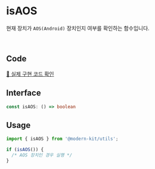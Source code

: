 # isAOS

현재 장치가 `AOS(Android)` 장치인지 여부를 확인하는 함수입니다.

<br />

## Code
[🔗 실제 구현 코드 확인](https://github.com/modern-agile-team/modern-kit/blob/main/packages/utils/src/device/isAOS/index.ts)

## Interface
```ts title="typescript"
const isAOS: () => boolean
```

## Usage
```ts title="typescript"
import { isAOS } from '@modern-kit/utils';

if (isAOS()) {
  /* AOS 장치인 경우 실행 */
}
```